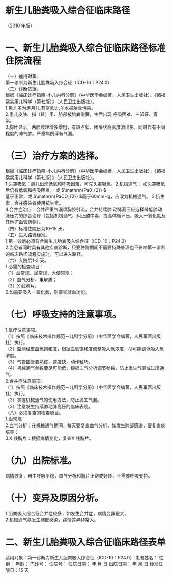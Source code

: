 # 新生儿胎粪吸入综合征临床路径  
（2010 年版）  
#     一、新生儿胎粪吸入综合征临床路径标准住院流程  
（一）适用对象。  
第一诊断为新生儿胎粪吸入综合征（ICD-10：P24.0）  
（二）诊断依据。  
根据《临床诊疗指南-小儿内科分册》（中华医学会编著，人民卫生出版社）、《诸福棠实用儿科学（第七版）》（人民卫生出版社）。  
1.患儿多为足月儿,有窒息史,羊水被胎粪污染。  
2.患儿皮肤、指（趾）甲、脐部被胎粪染黄，生后出现 呼吸困难、三凹征、青紫。  
3.胸片显示，两肺纹理增多增粗，有斑点状、团块状高密度渗出影，同时伴有不同程度的肺气肿。严重病例伴有气漏。  
# （三）治疗方案的选择。  
根据《临床诊疗指南-小儿内科分册》（中华医学会编著，人民卫生出版社），《诸福棠实用儿科学（第七版）》（人民卫生出版社）。  
1.头罩吸氧：患儿出现低氧和呼吸困难，可先头罩吸氧。2.机械通气： 如头罩吸氧后仍有低氧和呼吸困难， 或 $\mathrm{Pa0_{2}} $  
低于正常，或 $\mathrm{PaCO_{2}} $高于60mmHg，应改为机械通气。 3.抗生素：合并感染者使用抗生素。  
4.合并症治疗：合并严重气漏须胸腔引流，合并持续肺 动脉高压应选择降低肺动脉压力的综合治疗（包括机械通气、纠正酸中毒、提高体循环压、吸入一氧化氮及其他扩血管药物）。  
（四）标准住院日为10–15 天。  
（五）进入路径标准。  
1.第一诊断必须符合新生儿胎粪吸入综合征（ICD–10：P24.0）  
2.当患者同时具有其他疾病诊断，只要住院期间不需要特殊处理也不影响第一诊断的临床路径流程实施时，可以进入路径。  
（六）入院后1-2 天。  
1.必需的检查项目：  
（1）血常规、尿常规、大便常规；  
（2）血气分析、电解质；  
（3）X 线胸片。  
2.如需要吸入一氧化氮，则要查凝血功能。  
# （七）呼吸支持的注意事项。  
1.氧疗注意事项。  
（1）按照《临床技术操作规范－儿科学分册》（中华医学会编著，人民军医出版社）执行。  
（2）监测经皮血氧饱和度，根据血氧饱和度调整吸入氧浓度，尽可能调低吸入氧浓度。  
（3）气管插管要熟练，速度快，动作轻巧。  
（4）机械通气参数要尽可能低，根据血气分析调节参数，防止发生气漏或过度通气。  
2.合并症注意事项。  
（1）按照《临床技术操作规范－儿科学分册》（中华医学会编著，人民军医出版社）执行。  
（2）掌握机械通气的使用方法，防止发生气漏。  
（3）注意发生持续肺动脉高压的临床表现。  
（八）必须复查的检查项目。  
1.血常规；  
2.血气分析：在机械通气期间，每天要复查血气分析，如发生肺部感染，要复查痰培养；  
3.X 线胸片：根据病情变化，复查X 线胸片。  
# （九）出院标准。  
病情恢复，自主呼吸平稳，血气分析和胸片正常或好转，不需要呼吸支持。  
# （十）变异及原因分析。  
1.胎粪吸入综合征合并症较多，如发生合并症，病情变异很大。  
2.机械通气易发生肺部感染，病情差异非常大。  
# 二、新生儿胎粪吸入综合征临床路径表单  
适用对象：第一诊断为新生儿胎粪吸入综合征（ICD-10：P24.0） 患者姓名：           性别：    年龄：     门诊号：       住院号：         住院日期：    年   月   日 出院日期：     年   月    日  标准住院日：15 天  
